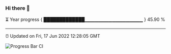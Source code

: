 ### Hi there 👋

⏳ Year progress { █████████████▁▁▁▁▁▁▁▁▁▁▁▁▁▁▁▁▁ } 45.90 %

---

⏰ Updated on Fri, 17 Jun 2022 12:28:05 GMT

![Progress Bar CI](https://github.com/liununu/liununu/workflows/Progress%20Bar%20CI/badge.svg)
